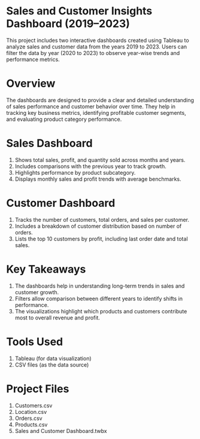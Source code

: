 # Sales and Customer Insights Dashboard (2019–2023)
This project includes two interactive dashboards created using Tableau to analyze sales and customer data from the years 2019 to 2023. Users can filter the data by year (2020 to 2023) to observe year-wise trends and performance metrics.
# Overview
The dashboards are designed to provide a clear and detailed understanding of sales performance and customer behavior over time. They help in tracking key business metrics, identifying profitable customer segments, and evaluating product category performance.
# Sales Dashboard
1. Shows total sales, profit, and quantity sold across months and years.
2. Includes comparisons with the previous year to track growth.
3. Highlights performance by product subcategory.
4. Displays monthly sales and profit trends with average benchmarks.
# Customer Dashboard
1. Tracks the number of customers, total orders, and sales per customer.
2. Includes a breakdown of customer distribution based on number of orders.
3. Lists the top 10 customers by profit, including last order date and total sales.
# Key Takeaways
1. The dashboards help in understanding long-term trends in sales and customer growth.
2. Filters allow comparison between different years to identify shifts in performance.
3. The visualizations highlight which products and customers contribute most to overall revenue and profit.
# Tools Used
1. Tableau (for data visualization)
2. CSV files (as the data source)
# Project Files
1. Customers.csv
2. Location.csv
3. Orders.csv
4. Products.csv
5. Sales and Customer Dashboard.twbx

